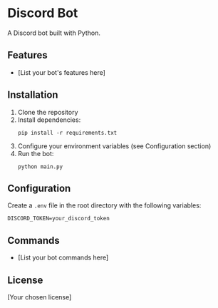# Discord Bot

A Discord bot built with Python.

## Features

- [List your bot's features here]

## Installation

1. Clone the repository
2. Install dependencies:
   ```
   pip install -r requirements.txt
   ```
3. Configure your environment variables (see Configuration section)
4. Run the bot:
   ```
   python main.py
   ```

## Configuration

Create a `.env` file in the root directory with the following variables:

```
DISCORD_TOKEN=your_discord_token
```

## Commands

- [List your bot commands here]

## License

[Your chosen license] 
